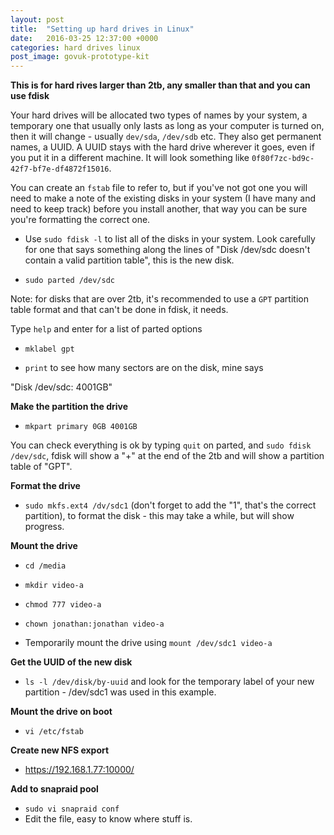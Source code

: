 ```yaml
---
layout: post
title:  "Setting up hard drives in Linux"
date:   2016-03-25 12:37:00 +0000
categories: hard drives linux
post_image: govuk-prototype-kit
---
```

**This is for hard rives larger than 2tb, any smaller than that and you can use fdisk**

Your hard drives will be allocated two types of names by your system, a temporary one that usually only lasts as long as your computer is turned on, then it will change - usually `dev/sda`, `/dev/sdb` etc. They also get permanent names, a UUID. A UUID stays with the hard drive wherever it goes, even if you put it in a different machine. It will look something like `0f80f7zc-bd9c-42f7-bf7e-df4872f15016`.

You can create an `fstab` file to refer to, but if you've not got one you will need to make a note of the existing disks in your system (I have many and need to keep track) before you install another, that way you can be sure you're formatting the correct one.

* Use `sudo fdisk -l` to list all of the disks in your system. Look carefully for one that says something along the lines of "Disk /dev/sdc doesn't contain a valid partition table", this is the new disk.

* `sudo parted /dev/sdc`

Note: for disks that are over 2tb, it's recommended to use a `GPT` partition table format and that can't be done in fdisk, it needs.

Type `help` and enter for a list of parted options

* `mklabel gpt`

* `print` to see how many sectors are on the disk, mine says

"Disk /dev/sdc: 4001GB"

**Make the partition the drive**

* `mkpart primary 0GB 4001GB`

You can check everything is ok by typing `quit` on parted, and `sudo fdisk /dev/sdc`, fdisk will show a "+" at the end of the 2tb and will show a partition table of "GPT".

**Format the drive**

* `sudo mkfs.ext4 /dv/sdc1` (don't forget to add the "1", that's the correct partition), to format the disk - this may take a while, but will show progress.

**Mount the drive**

* `cd /media`

* `mkdir video-a`

* `chmod 777 video-a`

* `chown jonathan:jonathan video-a`

* Temporarily mount the drive using `mount /dev/sdc1 video-a`

**Get the UUID of the new disk**

* `ls -l /dev/disk/by-uuid` and look for the temporary label of your new partition - /dev/sdc1 was used in this example.

**Mount the drive on boot**
* `vi /etc/fstab`

**Create new NFS export**
* https://192.168.1.77:10000/

**Add to snapraid pool**
* `sudo vi snapraid conf`
* Edit the file, easy to know where stuff is.
